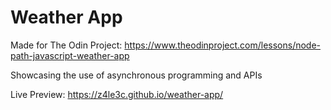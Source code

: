 # Weather App

Made for The Odin Project: https://www.theodinproject.com/lessons/node-path-javascript-weather-app

Showcasing the use of asynchronous programming and APIs

Live Preview: https://z4le3c.github.io/weather-app/